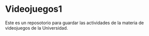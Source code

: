 # Videojuegos1
Este es un reposotorio para guardar las actividades de la materia de videojuegos de la Universidad.
